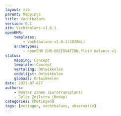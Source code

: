 ```yaml
---
layout: zib
parent: Mappings
title: Vochtbalans
version: 0.1
zib: Vochtbalans-v1.0.1
openEHR:
    templates: 
        - Vochtbalans-v1.0.1(2020NL)
    archetypes:
        - openEHR-EHR-OBSERVATION.fluid_balance.v1
status:
    mapping: Concept
    template: Concept
    vertaling: Ontwikkelen
    codelijst: Ontwikkelen
    globaal: Ontwikkelen
date: 2021-07-01T
authors:  
    - Wouter Zanen (EuroTransplant)
    - Jelte Zeilstra (Nedap)
categories: [Metingen]
tags: [metingen, vochtbalans, observatie]
---
```

